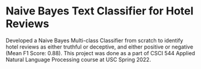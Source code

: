 # Naive Bayes Text Classifier for Hotel Reviews
Developed a Naive Bayes Multi-class Classifier from scratch to identify hotel reviews as either truthful or deceptive, and either positive or negative (Mean F1 Score: 0.88).
This project was done as a part of CSCI 544 Applied Natural Language Processing course at USC Spring 2022.
